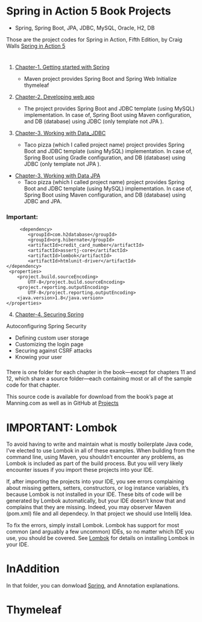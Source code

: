 # Spring in Action 5 Book Projects

* Spring, Spring Boot, JPA, JDBC, MySQL, Oracle, H2, DB

Those are the project codes for Spring in Action, Fifth Edition, by Craig Walls [Spring in Action 5](https://www.manning.com/books/spring-in-action-fifth-edition)
#

1.  [Chapter-1. Getting started with Spring](https://github.com/Hamdambek/Spring-in-Action-5-Book-All-Projects/tree/master/Chapter1_Getting%20started%20with%20Spring)
    
    * Maven project provides Spring Boot and Spring Web Initialize thymeleaf
     
     
2. [Chapter-2. Developing web app](https://github.com/Hamdambek/Spring-in-Action-5-Book-All-Projects/tree/master/Chapter2_Developing%20web%20app)
     * The project provides Spring Boot and JDBC template (using MySQL) implementation. In case of, Spring Boot using Maven configuration, and DB (database) using JDBC (only template not JPA ). 

3.  [Chapter-3. Working with Data_JDBC](https://github.com/Hamdambek/Spring-in-Action-5-Book-All-Projects/tree/master/Chapter3_Working%20with%20Data_JDBC)
     * Taco pizza (which I called project name) project provides Spring Boot and JDBC template (using MySQL) implementation. In case of, Spring Boot using Gradle configuration, and DB (database) using JDBC (only template not JPA ). 
 
   + [Chapter-3. Working with Data JPA](https://github.com/Hamdambek/Spring-in-Action-5-Book-All-Projects/tree/master/Chapter3_Working%20with%20Data%20JPA)
     * Taco pizza (which I called project name) project provides Spring Boot and JDBC template (using MySQL) implementation. In case of, Spring Boot using Maven configuration, and DB (database) using JDBC and JPA.  
 
   ### Important: 
         <dependency>
            <groupId>com.h2database</groupId>
            <groupId>org.hibernate</groupId>
            <artifactId>credit_card_number</artifactId>
            <artifactId>assertj-core</artifactId>
            <artifactId>lombok</artifactId>
            <artifactId>htmlunit-driver</artifactId>
    </dependency>
     <properties>
        <project.build.sourceEncoding>
            UTF-8</project.build.sourceEncoding>
        <project.reporting.outputEncoding>
            UTF-8</project.reporting.outputEncoding>
        <java.version>1.8</java.version>
    </properties>
 
 4.  [Chapter-4. Securing Spring ](https://github.com/Hamdambek/Spring-in-Action-5-Book-All-Projects/tree/master/Chapter3_Working%20with%20Data_JDBC)
    
 Autoconfiguring Spring Security
   * Defining custom user storage 
   * Customizing the login page
   * Securing against CSRF attacks
   * Knowing your user
 
 
 ###
 
There is one folder for each chapter in the book—​except for chapters 11 and 12, which share a source folder—​each containing most or all of the sample code for that chapter.

This source code is available for download from the book’s page at Manning.com as well as in GitHub at [Projects](https://github.com/Hamdambek/Spring-in-Action-5-Book-All-Projects)

# IMPORTANT: Lombok
To avoid having to write and maintain what is mostly boilerplate Java code, I’ve elected to use Lombok in all of these examples. When building from the command line, using Maven, you shouldn’t encounter any problems, as Lombok is included as part of the build process. 
But you will very likely encounter issues if you import these projects into your IDE.

If, after importing the projects into your IDE, you see errors complaining about missing getters, setters, constructors, or log instance variables, it’s because Lombok is not installed in your IDE. 
These bits of code will be generated by Lombok automatically, but your IDE doesn’t know that and complains that they are missing.
Indeed, you may observer Maven (pom.xml) file and all dependecy. In that project we should use Intellij Idea. 

To fix the errors, simply install Lombok. Lombok has support for most common (and arguably a few uncommon) IDEs, so no matter which IDE you use, you should be covered. See [Lombok](https://projectlombok.org/setup/overview )  for details on installing Lombok in your IDE.

# InAddition 
In that folder, you can donwload [Spring](https://github.com/Hamdambek/Spring-in-Action-5-Book-All-Projects/tree/master/InAddition), and Annotation explanations. 

 
# Thymeleaf

